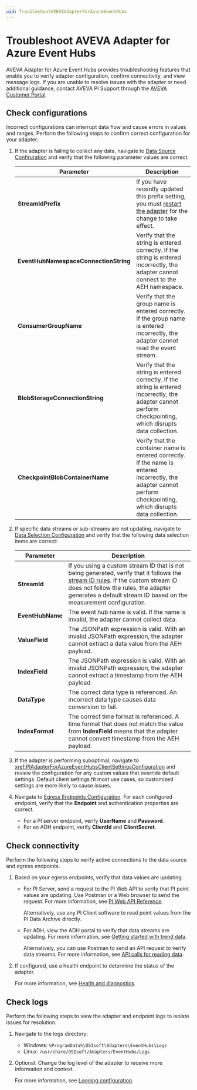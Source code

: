```yaml
---
uid: TroubleshootAVEVAAdapterForAzureEventHubs
---
```


# Troubleshoot AVEVA Adapter for Azure Event Hubs

AVEVA Adapter for Azure Event Hubs provides troubleshooting features that enable you to verify adapter configuration, confirm connectivity, and view message logs. If you are unable to resolve issues with the adapter or need additional guidance, contact AVEVA PI Support through the [AVEVA Customer Portal](https://my.osisoft.com/).

## Check configurations

Incorrect configurations can interrupt data flow and cause errors in values and ranges. Perform the following steps to confirm correct configuration for your adapter.

1. If the adapter is failing to collect any data, navigate to [Data Source Confiruration](xref:PIAdapterForAzureEventHubsDataSourceConfiguration) and verify that the following parameter values are correct.

    | Parameter                             | Description |
    |---------------------------------------|-------------|
    | **StreamIdPrefix**                    | If you have recently updated this prefix setting, you must [restart the adapter](xref:StartAndStopAnAdapter) for the change to take effect. |
    | **EventHubNamespaceConnectionString** | Verify that the string is entered correctly. If the string is entered incorrectly, the adapter cannot connect to the AEH namespace. |
    | **ConsumerGroupName**                 | Verify that the group name is entered correctly. If the group name is entered incorrectly, the adapter cannot read the event stream. |
    | **BlobStorageConnectionString**       | Verify that the string is entered correctly. If the string is entered incorrectly, the adapter cannot perform checkpointing, which disrupts data collection. |
    | **CheckpointBlobContainerName**       | Verify that the container name is entered correctly. If the name is entered incorrectly, the adapter cannot perform checkpointing, which disrupts data collection. |

2. If specific data streams or sub-streams are not updating, navigate to [Data Selection Configuration](xref:AVEVAAdapterForAzureEventHubsDataSelectionConfiguration) and verify that the following data selection items are correct:

    | Parameter           | Description |
    |---------------------|-------------|
    | **StreamId**        | If you using a custom stream ID that is not being generated, verify that it follows the [stream ID rules](xref:AVEVAAdapterForAzureEventHubsDataSelectionConfiguration#data-selection-parameters). If the custom stream ID does not follow the rules, the adapter generates a default stream ID based on the measurement configuration. |
    | **EventHubName**    | The event hub name is valid. If the name is invalid, the adapter cannot collect data. |
    | **ValueField**      | The JSONPath expression is valid. With an invalid JSONPath expression, the adapter cannot extract a data value from the AEH payload. |
    | **IndexField**       | The JSONPath expression is valid. With an invalid JSONPath expression, the adapter cannot extract a timestamp from the AEH payload. |
    | **DataType**        | The correct data type is referenced. An incorrect data type causes data conversion to fail. |
    | **IndexFormat**      | The correct time format is referenced. A time format that does not match the value from **IndexField** means that the adapter cannot convert timestamp from the AEH payload. |

3. If the adapter is performing suboptimal, navigate to <xref:PIAdapterForAzureEventHubsClientSettingsConfiguration> and review the configuration for any custom values that override default settings. Default client settings fit most use cases, so customized settings are more likely to cause issues.

4. Navigate to [Egress Endpoints Configuration](xref:EgressEndpointsConfiguration). For each configured endpoint, verify that the **Endpoint** and authentication properties are correct.

    * For a PI server endpoint, verify **UserName** and **Password**.
    * For an ADH endpoint, verify **ClientId** and **ClientSecret**.

## Check connectivity

Perform the following steps to verify active connections to the data source and egress endpoints.

1. Based on your egress endpoints, verify that data values are updating.

    * For PI Server, send a request to the PI Web API to verify that PI point values are updating. Use Postman or a Web browser to send the request. For more information, see [PI Web API Reference](https://techsupport.osisoft.com/Documentation/PI-Web-API/help/controllers/point.html).

        Alternatively, use any PI Client software to read point values from the PI Data Archive directly.

    * For ADH, view the ADH portal to verify that data streams are updating. For more information, see [Getting started with trend data](https://ocs-docs.osisoft.com/Content_Portal/Quickstarts/Getting-Started-Trend.html).

        Alternatively, you can use Postman to send an API request to verify data streams. For more information, see [API calls for reading data](https://ocs-docs.osisoft.com/Content_Portal/Documentation/SequentialDataStore/Reading_Data_API.html).

2. If configured, use a health endpoint to determine the status of the adapter.

    For more information, see [Health and diagnostics](xref:HealthAndDiagnostics).

## Check logs

Perform the following steps to view the adapter and endpoint logs to isolate issues for resolution.

1. Navigate to the logs directory:

   * Windows: `%ProgramData%\OSIsoft\Adapters\EventHubs\Logs`
   * Linux: `/usr/share/OSIsoft/Adapters/EventHubs/Logs`

2. Optional: Change the log level of the adapter to receive more information and context.

    For more information, see [Logging configuration](xref:LoggingConfiguration).
